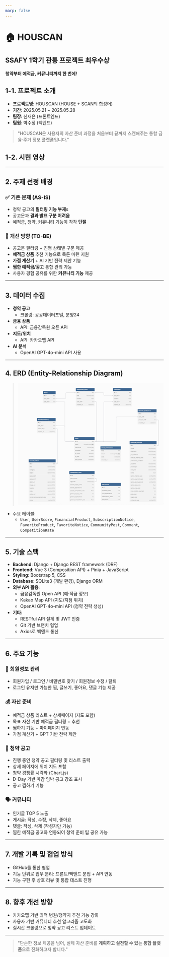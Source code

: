 ```yaml
---
marp: false
---
```


# 🏠 HOUSCAN

## SSAFY 1학기 관통 프로젝트 **최우수상**
 
**청약부터 예적금, 커뮤니티까지 한 번에!**

## 1-1. 프로젝트 소개

- **프로젝트명**: HOUSCAN (HOUSE + SCAN의 합성어)
- **기간**: 2025.05.21 ~ 2025.05.28
- **팀장**: 신재은 (프론트엔드)
- **팀원**: 박수정 (백엔드)

> "HOUSCAN은 사용자의 자산 준비 과정을 처음부터 끝까지 스캔해주는 통합 금융·주거 정보 플랫폼입니다."

## 1-2. 시현 영상 


---

## 2. 주제 선정 배경

### ✅ 기존 문제 (AS-IS)
- 청약 공고의 **필터링 기능 부재**s
- 공고문과 **결과 발표 구분 어려움**
- 예적금, 청약, 커뮤니티 기능이 각각 **단절**

### 🚀 개선 방향 (TO-BE)
- 공고문 필터링 + 진행 상태별 구분 제공
- **예적금 상품** 추천 기능으로 목돈 마련 지원
- **가점 계산기** + AI 기반 전략 제안 기능
- **찜한 예적금/공고** 통합 관리 가능
- 사용자 경험 공유를 위한 **커뮤니티 기능** 제공

---

## 3. 데이터 수집

- **청약 공고**
  - 크롤링: 공공데이터포털, 분양24
- **금융 상품**
  - API: 금융감독원 오픈 API
- **지도/위치**
  - API: 카카오맵 API
- **AI 분석**
  - OpenAI GPT-4o-mini API 사용

---

## 4. ERD (Entity-Relationship Diagram)

> ![ERD 다이어그램](./assets/ERD.png)

- 주요 테이블:
  - `User`, `UserScore`, `FinancialProduct`, `SubscriptionNotice`, `FavoriteProduct`, `FavoriteNotice`, `CommunityPost`, `Comment`, `CompetitionRate`

---

## 5. 기술 스택

- **Backend**: Django + Django REST framework (DRF)
- **Frontend**: Vue 3 (Composition API) + Pinia + JavaScript
- **Styling**: Bootstrap 5, CSS
- **Database**: SQLite3 (개발 환경), Django ORM
- **외부 API 활용**:
  - 금융감독원 Open API (예·적금 정보)
  - Kakao Map API (지도/지점 위치)
  - OpenAI GPT-4o-mini API (청약 전략 생성)
- **기타**:
  - RESTful API 설계 및 JWT 인증
  - Git 기반 브랜치 협업
  - Axios로 백엔드 통신


---

## 6. 주요 기능

### 🔐 회원정보 관리
- 회원가입 / 로그인 / 비밀번호 찾기 / 회원정보 수정 / 탈퇴
- 로그인 유저만 가능한 찜, 글쓰기, 좋아요, 댓글 기능 제공

### 💰 자산 준비
- 예적금 상품 리스트 + 상세페이지 (지도 포함)
- 목표 자산 기반 예적금 필터링 + 추천
- 찜하기 기능 + 마이페이지 연동
- 가점 계산기 + GPT 기반 전략 제안

### 📢 청약 공고
- 진행 중인 청약 공고 필터링 및 리스트 출력
- 상세 페이지에 위치 지도 포함
- 청약 경쟁률 시각화 (Chart.js)
- D-Day 기반 마감 임박 공고 강조 표시
- 공고 찜하기 기능

### 🗣 커뮤니티
- 인기글 TOP 5 노출
- 게시글: 작성, 수정, 삭제, 좋아요
- 댓글: 작성, 삭제 (작성자만 가능)
- 찜한 예적금·공고와 연동되어 청약 준비 팁 공유 가능

---

## 7. 개발 기록 및 협업 방식

- GitHub를 통한 협업
- 기능 단위로 업무 분리: 프론트/백엔드 분업 + API 연동
- 기능 구현 후 상호 리뷰 및 통합 테스트 진행

---

## 8. 향후 개선 방향

- 카카오맵 기반 최적 병원/청약지 추천 기능 강화
- 사용자 기반 커뮤니티 추천 알고리즘 고도화
- 실시간 크롤링으로 청약 공고 리스트 업데이트

---

> "단순한 정보 제공을 넘어, 실제 자산 준비를 **계획하고 실천할 수 있는 통합 플랫폼**으로 진화하고자 합니다."
